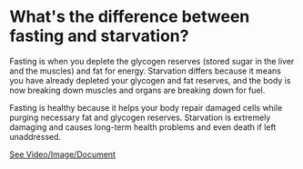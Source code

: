 # What's the difference between fasting and starvation?

Fasting is when you deplete the glycogen reserves (stored sugar in the liver and the muscles) and fat for energy. Starvation differs because it means you have already depleted your glycogen and fat reserves, and the body is now breaking down muscles and organs are breaking down for fuel.

Fasting is healthy because it helps your body repair damaged cells while purging necessary fat and glycogen reserves. Starvation is extremely damaging and causes long-term health problems and even death if left unaddressed.

 [See Video/Image/Document](https://hls-player.drberg.com/asset?path=migrated-assets/the-big-difference-between-fasting-starving-drberg)